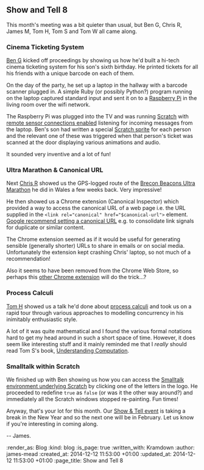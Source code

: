 Show and Tell 8
---------------

This month's meeting was a bit quieter than usual, but Ben G, Chris R, James M, Tom H, Tom S and Tom W all came along.

### Cinema Ticketing System

[Ben G][] kicked off proceedings by showing us how he'd built a hi-tech cinema ticketing system for his son's sixth birthday. He printed tickets for all his friends with a unique barcode on each of them.

On the day of the party, he set up a laptop in the hallway with a barcode scanner plugged in. A simple Ruby (or possibly Python?) program running on the laptop captured standard input and sent it on to a [Raspberry Pi][] in the living room over the wifi network.

The Raspberry Pi was plugged into the TV and was running [Scratch][] with [remote sensor connections enabled][] listening for incoming messages from the laptop. Ben's son had written a special [Scratch sprite][] for each person and the relevant one of these was triggered when that person's ticket was scanned at the door displaying various animations and audio.

It sounded very inventive and a lot of fun!

### Ultra Marathon & Canonical URL

Next [Chris R][] showed us the GPS-logged route of the [Brecon Beacons Ultra Marathon][] he did in Wales a few weeks back. Very impressive!

He then showed us a Chrome extension (Canonical Inspector) which provided a way to access the canonical URL of a web page i.e. the URL supplied in the `<link rel="canonical" href="$canonical-url">` element. [Google recommend setting a canonical URL][] e.g. to consolidate link signals for duplicate or similar content.

The Chrome extension seemed as if it would be useful for generating sensible (generally shorter) URLs to share in emails or on social media. Unfortunately the extension kept crashing Chris' laptop, so not much of a recommendation!

Also it seems to have been removed from the Chrome Web Store, so perhaps this [other Chrome extension][] will do the trick...?

### Process Calculi

[Tom H][] showed us a talk he'd done about [process calculi][] and took us on a rapid tour through various approaches to modelling concurrency in his inimitably enthusiastic style.

A lot of it was quite mathematical and I found the various formal notations hard to get my head around in such a short space of time. However, it does seem like interesting stuff and it mainly reminded me that I _really_ should read Tom S's book, [Understanding Computation][].

### Smalltalk within Scratch

We finished up with Ben showing us how you can access the [Smalltalk environment underlying Scratch][] by clicking one of the letters in the logo. He proceeded to redefine `true` as `false` (or was it the other way around?) and immediately all the Scratch windows stopped re-painting. Fun times!

Anyway, that's your lot for this month. Our [Show & Tell event][] is taking a break in the New Year and so the next one will be in February. Let us know if you're interesting in coming along.

-- James.


[Brecon Beacons Ultra Marathon]: http://www.beaconsultra.com/
[Raspberry Pi]: http://www.raspberrypi.org/
[LRUG]: http://scratch.mit.edu/
[remote sensor connections enabled]: http://wiki.scratch.mit.edu/wiki/Remote_Sensor_Connections
[Scratch]: http://scratch.mit.edu/
[Scratch sprite]: http://wiki.scratch.mit.edu/wiki/Sprite
[Smalltalk environment underlying Scratch]: http://wiki.scratch.mit.edu/wiki/System_Browser
[process calculi]: http://en.wikipedia.org/wiki/Process_calculus
[Understanding Computation]: http://codon.com/computation-book
[Google recommend setting a canonical URL]: https://support.google.com/webmasters/answer/139066?hl=en
[other Chrome extension]: https://chrome.google.com/webstore/detail/canonical/dcckfeohihhlbeobohobibjbdobjbhbo?hl=en
[Tom H]: http://www.thattommyhall.com/
[Ben G]: https://twitter.com/beng
[Chris R]: /chris-roos
[Show & Tell event]: /show-and-tell-events


:render_as: Blog
:kind: blog
:is_page: true
:written_with: Kramdown
:author: james-mead
:created_at: 2014-12-12 11:53:00 +01:00
:updated_at: 2014-12-12 11:53:00 +01:00
:page_title: Show and Tell 8
